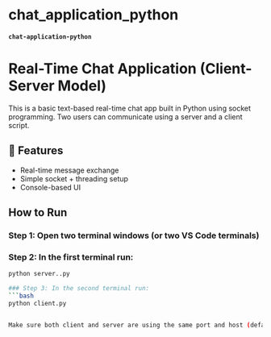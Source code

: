 # chat_application_python


#### `chat-application-python` 
# Real-Time Chat Application (Client-Server Model)

This is a basic text-based real-time chat app built in Python using socket programming. 
Two users can communicate using a server and a client script.

## 🔧 Features
- Real-time message exchange
- Simple socket + threading setup
- Console-based UI

## How to Run

### Step 1: Open two terminal windows (or two VS Code terminals)

### Step 2: In the **first terminal** run:
```bash
python server..py

### Step 3: In the second terminal run:
```bash
python client.py


Make sure both client and server are using the same port and host (default: localhost, port 5560)

